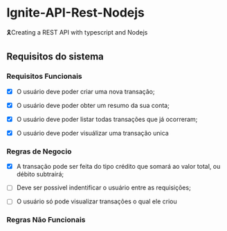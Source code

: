# Ignite-API-Rest-Nodejs
🎗Creating a REST API with typescript and Nodejs






## Requisitos do sistema

### Requisitos Funcionais

- [x] O usuário deve poder criar uma nova transação;

- [x] O usuário deve poder obter um resumo da sua conta;

- [x] O usuário deve poder listar todas transações que já ocorreram;

- [x] O usuário deve poder visuálizar uma transação unica

### Regras de Negocio

- [x] A transação pode ser feita do tipo crédito que somará ao valor total, ou débito subtrairá;

- [ ] Deve ser possivel indentificar o usuário entre as requisições;

- [ ] O usuário só pode visualizar transações o qual ele criou

### Regras Não Funcionais

